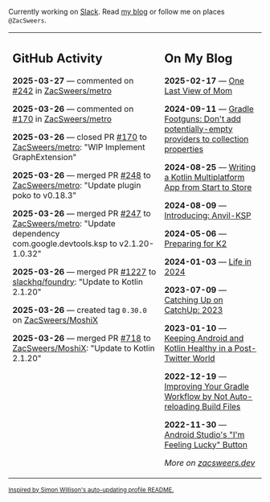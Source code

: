 Currently working on [Slack](https://slack.com/). Read [my blog](https://zacsweers.dev/) or follow me on places `@ZacSweers`.

<table><tr><td valign="top" width="60%">

## GitHub Activity
<!-- githubActivity starts -->
**2025-03-27** — commented on [#242](https://github.com/ZacSweers/metro/pull/242#issuecomment-2759123619) in [ZacSweers/metro](https://github.com/ZacSweers/metro)

**2025-03-26** — commented on [#170](https://github.com/ZacSweers/metro/pull/170#issuecomment-2755848310) in [ZacSweers/metro](https://github.com/ZacSweers/metro)

**2025-03-26** — closed PR [#170](https://github.com/ZacSweers/metro/pull/170) to [ZacSweers/metro](https://github.com/ZacSweers/metro): "WIP Implement GraphExtension"

**2025-03-26** — merged PR [#248](https://github.com/ZacSweers/metro/pull/248) to [ZacSweers/metro](https://github.com/ZacSweers/metro): "Update plugin poko to v0.18.3"

**2025-03-26** — merged PR [#247](https://github.com/ZacSweers/metro/pull/247) to [ZacSweers/metro](https://github.com/ZacSweers/metro): "Update dependency com.google.devtools.ksp to v2.1.20-1.0.32"

**2025-03-26** — merged PR [#1227](https://github.com/slackhq/foundry/pull/1227) to [slackhq/foundry](https://github.com/slackhq/foundry): "Update to Kotlin 2.1.20"

**2025-03-26** — created tag `0.30.0` on [ZacSweers/MoshiX](https://github.com/ZacSweers/MoshiX)

**2025-03-26** — merged PR [#718](https://github.com/ZacSweers/MoshiX/pull/718) to [ZacSweers/MoshiX](https://github.com/ZacSweers/MoshiX): "Update to Kotlin 2.1.20"
<!-- githubActivity ends -->
</td><td valign="top" width="40%">

## On My Blog
<!-- blog starts -->
**2025-02-17** — [One Last View of Mom](https://www.zacsweers.dev/one-last-view-of-mom/)

**2024-09-11** — [Gradle Footguns: Don't add potentially-empty providers to collection properties](https://www.zacsweers.dev/gradle-footgun-adding-empty-providers-to-collection-properties/)

**2024-08-25** — [Writing a Kotlin Multiplatform App from Start to Store](https://www.zacsweers.dev/writing-a-kotlin-multiplatform-app-from-start-to-store/)

**2024-08-09** — [Introducing: Anvil-KSP](https://www.zacsweers.dev/introducing-anvil-ksp/)

**2024-05-06** — [Preparing for K2](https://www.zacsweers.dev/preparing-for-k2/)

**2024-01-03** — [Life in 2024](https://www.zacsweers.dev/life-in-2024/)

**2023-07-09** — [Catching Up on CatchUp: 2023](https://www.zacsweers.dev/catching-up-on-catchup-2023/)

**2023-01-10** — [Keeping Android and Kotlin Healthy in a Post-Twitter World](https://www.zacsweers.dev/keeping-android-healthy/)

**2022-12-19** — [Improving Your Gradle Workflow by Not Auto-reloading Build Files](https://www.zacsweers.dev/improving-your-workflow-by-not-auto-reloading-build-files/)

**2022-11-30** — [Android Studio's "I'm Feeling Lucky" Button](https://www.zacsweers.dev/android-studios-im-feeling-lucky-button/)
<!-- blog ends -->
_More on [zacsweers.dev](https://zacsweers.dev/)_
</td></tr></table>

<sub><a href="https://simonwillison.net/2020/Jul/10/self-updating-profile-readme/">Inspired by Simon Willison's auto-updating profile README.</a></sub>